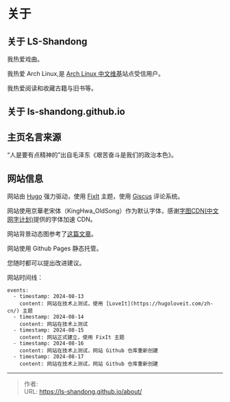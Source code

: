 # 关于

## 关于 LS-Shandong

我热爱戏曲。

我热爱 Arch Linux,是 [Arch Linux 中文维基](https://wiki.archlinuxcn.org)站点受信用户。

我热爱阅读和收藏古籍与旧书等。

## 关于 ls-shandong.github.io

## 主页名言来源

“人是要有点精神的”出自毛泽东《艰苦奋斗是我们的政治本色》。

## 网站信息

网站由 [Hugo](https://gohugo.io) 强力驱动，使用 [FixIt](https://fixit.lruihao.cn/zh-cn/) 主题，使用 [Giscus](https://giscus.app/zh-CN) 评论系统。

网站使用京華老宋体（KingHwa_OldSong）作为默认字体，感谢[字图CDN(中文网字计划)](https://chinese-font.netlify.app/cdn)提供的字体加速 CDN。

网站背景动态图参考了[这篇文章](https://herenpeng.github.io/2023/03/14/javascript/推荐几种简洁美观的博客背景效果/)。

网站使用 Github Pages 静态托管。

您随时都可以提出改进建议。

网站时间线：

```timeline {animation=true}
events:
  - timestamp: 2024-08-13
    content: 网站在技术上测试，使用 [LoveIt](https://hugoloveit.com/zh-cn/) 主题
  - timestamp: 2024-08-14
    content: 网站在技术上测试
  - timestamp: 2024-08-15
    content: 网站正式建立，使用 FixIt 主题
  - timestamp: 2024-08-16
    content: 网站在技术上测试，网站 Github 仓库重新创建
  - timestamp: 2024-08-17
    content: 网站在技术上测试，网站 Github 仓库重新创建
```


---

> 作者:   
> URL: https://ls-shandong.github.io/about/  

